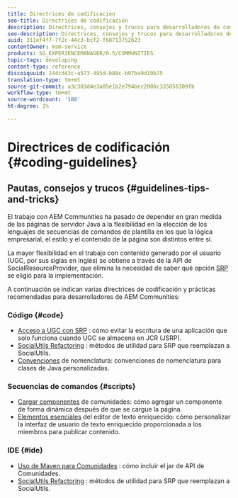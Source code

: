 ```yaml
---
title: Directrices de codificación
seo-title: Directrices de codificación
description: Directrices, consejos y trucos para desarrolladores de comunidades
seo-description: Directrices, consejos y trucos para desarrolladores de comunidades
uuid: 311ef4f7-7f2c-44c3-bcf2-f68713752623
contentOwner: msm-service
products: SG_EXPERIENCEMANAGER/6.5/COMMUNITIES
topic-tags: developing
content-type: reference
discoiquuid: 244cd43c-a573-495d-b80c-b97ba9d19b75
translation-type: tm+mt
source-git-commit: a3c303d4e3a85e1b2e794bec2006c335056309fb
workflow-type: tm+mt
source-wordcount: '188'
ht-degree: 1%

---
```



# Directrices de codificación {#coding-guidelines}

## Pautas, consejos y trucos {#guidelines-tips-and-tricks}

El trabajo con AEM Communities ha pasado de depender en gran medida de las páginas de servidor Java a la flexibilidad en la elección de los lenguajes de secuencias de comandos de plantilla en los que la lógica empresarial, el estilo y el contenido de la página son distintos entre sí.

La mayor flexibilidad en el trabajo con contenido generado por el usuario (UGC, por sus siglas en inglés) se obtiene a través de la API de SocialResourceProvider, que elimina la necesidad de saber qué opción [SRP](srp.md) se eligió para la implementación.

A continuación se indican varias directrices de codificación y prácticas recomendadas para desarrolladores de AEM Communities:

### Código {#code}

* [Acceso a UGC con SRP](accessing-ugc-with-srp.md) : cómo evitar la escritura de una aplicación que solo funciona cuando UGC se almacena en JCR (JSRP).
* [SocialUtils Refactoring](socialutils.md) : métodos de utilidad para SRP que reemplazan a SocialUtils.
* [Convenciones](naming-conventions.md)  de nomenclatura: convenciones de nomenclatura para clases de Java personalizadas.

### Secuencias de comandos {#scripts}

* [Cargar componentes](sideloading.md)  de comunidades: cómo agregar un componente de forma dinámica después de que se cargue la página.
* [Elementos esenciales](rte.md)  del editor de texto enriquecido: cómo personalizar la interfaz de usuario de texto enriquecido proporcionada a los miembros para publicar contenido.

### IDE {#ide}

* [Uso de Maven para Comunidades](maven.md) : cómo incluir el jar de API de Comunidades.
* [SocialUtils Refactoring](socialutils.md) : métodos de utilidad para SRP que reemplazan a SocialUtils.

